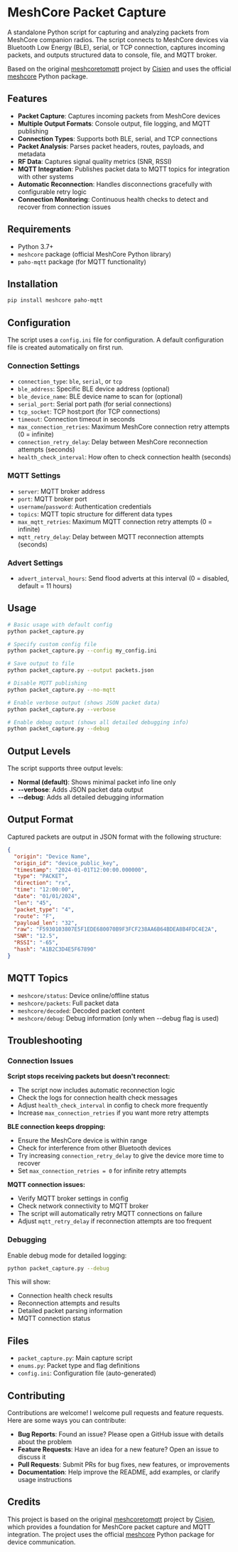 # MeshCore Packet Capture

A standalone Python script for capturing and analyzing packets from MeshCore companion radios. The script connects to MeshCore devices via Bluetooth Low Energy (BLE), serial, or TCP connection, captures incoming packets, and outputs structured data to console, file, and MQTT broker.

Based on the original [meshcoretomqtt](https://github.com/Cisien/meshcoretomqtt) project by [Cisien](https://github.com/Cisien) and uses the official [meshcore](https://github.com/meshcore-dev/meshcore_py) Python package.

## Features

- **Packet Capture**: Captures incoming packets from MeshCore devices
- **Multiple Output Formats**: Console output, file logging, and MQTT publishing
- **Connection Types**: Supports both BLE, serial, and TCP connections
- **Packet Analysis**: Parses packet headers, routes, payloads, and metadata
- **RF Data**: Captures signal quality metrics (SNR, RSSI)
- **MQTT Integration**: Publishes packet data to MQTT topics for integration with other systems
- **Automatic Reconnection**: Handles disconnections gracefully with configurable retry logic
- **Connection Monitoring**: Continuous health checks to detect and recover from connection issues

## Requirements

- Python 3.7+
- `meshcore` package (official MeshCore Python library)
- `paho-mqtt` package (for MQTT functionality)

## Installation

```bash
pip install meshcore paho-mqtt
```

## Configuration

The script uses a `config.ini` file for configuration. A default configuration file is created automatically on first run.

### Connection Settings
- `connection_type`: `ble`, `serial`, or `tcp`
- `ble_address`: Specific BLE device address (optional)
- `ble_device_name`: BLE device name to scan for (optional)
- `serial_port`: Serial port path (for serial connections)
- `tcp_socket`: TCP host:port (for TCP connections)
- `timeout`: Connection timeout in seconds
- `max_connection_retries`: Maximum MeshCore connection retry attempts (0 = infinite)
- `connection_retry_delay`: Delay between MeshCore reconnection attempts (seconds)
- `health_check_interval`: How often to check connection health (seconds)

### MQTT Settings
- `server`: MQTT broker address
- `port`: MQTT broker port
- `username`/`password`: Authentication credentials
- `topics`: MQTT topic structure for different data types
- `max_mqtt_retries`: Maximum MQTT connection retry attempts (0 = infinite)
- `mqtt_retry_delay`: Delay between MQTT reconnection attempts (seconds)

### Advert Settings
- `advert_interval_hours`: Send flood adverts at this interval (0 = disabled, default = 11 hours)

## Usage

```bash
# Basic usage with default config
python packet_capture.py

# Specify custom config file
python packet_capture.py --config my_config.ini

# Save output to file
python packet_capture.py --output packets.json

# Disable MQTT publishing
python packet_capture.py --no-mqtt

# Enable verbose output (shows JSON packet data)
python packet_capture.py --verbose

# Enable debug output (shows all detailed debugging info)
python packet_capture.py --debug
```

## Output Levels

The script supports three output levels:

- **Normal (default)**: Shows minimal packet info line only
- **--verbose**: Adds JSON packet data output  
- **--debug**: Adds all detailed debugging information

## Output Format

Captured packets are output in JSON format with the following structure:

```json
{
  "origin": "Device Name",
  "origin_id": "device_public_key",
  "timestamp": "2024-01-01T12:00:00.000000",
  "type": "PACKET",
  "direction": "rx",
  "time": "12:00:00",
  "date": "01/01/2024",
  "len": "45",
  "packet_type": "4",
  "route": "F",
  "payload_len": "32",
  "raw": "F5930103807E5F1EDE680070B9F3FCF238AA6B64BDEA8B4FDC4E2A",
  "SNR": "12.5",
  "RSSI": "-65",
  "hash": "A1B2C3D4E5F67890"
}
```

## MQTT Topics

- `meshcore/status`: Device online/offline status
- `meshcore/packets`: Full packet data
- `meshcore/decoded`: Decoded packet content
- `meshcore/debug`: Debug information (only when --debug flag is used)

## Troubleshooting

### Connection Issues

**Script stops receiving packets but doesn't reconnect:**
- The script now includes automatic reconnection logic
- Check the logs for connection health check messages
- Adjust `health_check_interval` in config to check more frequently
- Increase `max_connection_retries` if you want more retry attempts

**BLE connection keeps dropping:**
- Ensure the MeshCore device is within range
- Check for interference from other Bluetooth devices
- Try increasing `connection_retry_delay` to give the device more time to recover
- Set `max_connection_retries = 0` for infinite retry attempts

**MQTT connection issues:**
- Verify MQTT broker settings in config
- Check network connectivity to MQTT broker
- The script will automatically retry MQTT connections on failure
- Adjust `mqtt_retry_delay` if reconnection attempts are too frequent

### Debugging

Enable debug mode for detailed logging:
```bash
python packet_capture.py --debug
```

This will show:
- Connection health check results
- Reconnection attempts and results
- Detailed packet parsing information
- MQTT connection status

## Files

- `packet_capture.py`: Main capture script
- `enums.py`: Packet type and flag definitions
- `config.ini`: Configuration file (auto-generated)

## Contributing

Contributions are welcome! I welcome pull requests and feature requests. Here are some ways you can contribute:

- **Bug Reports**: Found an issue? Please open a GitHub issue with details about the problem
- **Feature Requests**: Have an idea for a new feature? Open an issue to discuss it
- **Pull Requests**: Submit PRs for bug fixes, new features, or improvements
- **Documentation**: Help improve the README, add examples, or clarify usage instructions

## Credits

This project is based on the original [meshcoretomqtt](https://github.com/Cisien/meshcoretomqtt) project by [Cisien](https://github.com/Cisien), which provides a foundation for MeshCore packet capture and MQTT integration. The project uses the official [meshcore](https://github.com/meshcore-dev/meshcore_py) Python package for device communication.
